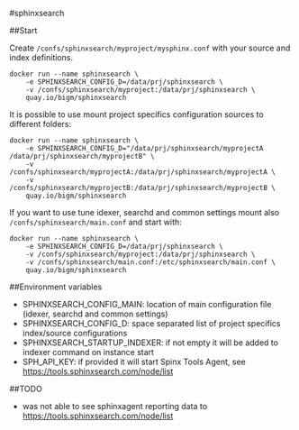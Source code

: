 #sphinxsearch

##Start

Create `/confs/sphinxsearch/myproject/mysphinx.conf` with your source and index definitions.

    docker run --name sphinxsearch \
        -e SPHINXSEARCH_CONFIG_D=/data/prj/sphinxsearch \
        -v /confs/sphinxsearch/myproject:/data/prj/sphinxsearch \
        quay.io/bigm/sphinxsearch
                        
It is possible to use mount project specifics configuration sources to different folders: 

    docker run --name sphinxsearch \
        -e SPHINXSEARCH_CONFIG_D="/data/prj/sphinxsearch/myprojectA /data/prj/sphinxsearch/myprojectB" \
        -v /confs/sphinxsearch/myprojectA:/data/prj/sphinxsearch/myprojectA \
        -v /confs/sphinxsearch/myprojectB:/data/prj/sphinxsearch/myprojectB \        
        quay.io/bigm/sphinxsearch

If you want to use tune idexer, searchd and common settings mount also `/confs/sphinxsearch/main.conf` and start with:

    docker run --name sphinxsearch \
        -e SPHINXSEARCH_CONFIG_D=/data/prj/sphinxsearch \
        -v /confs/sphinxsearch/myproject:/data/prj/sphinxsearch \
        -v /confs/sphinxsearch/main.conf:/etc/sphinxsearch/main.conf \
        quay.io/bigm/sphinxsearch

##Environment variables

* SPHINXSEARCH_CONFIG_MAIN: location of main configuration file (idexer, searchd and common settings)
* SPHINXSEARCH_CONFIG_D: space separated list of project specifics index/source configurations 
* SPHINXSEARCH_STARTUP_INDEXER: if not empty it will be added to indexer command on instance start
* SPH_API_KEY: if provided it will start Spinx Tools Agent, see https://tools.sphinxsearch.com/node/list


##TODO 

* was not able to see sphinxagent reporting data to https://tools.sphinxsearch.com/node/list